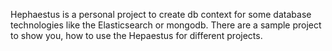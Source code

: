Hephaestus is a personal project to create db context for some database technologies like the Elasticsearch or mongodb.
There are a sample project to show you, how to use the Hepaestus for different projects.
